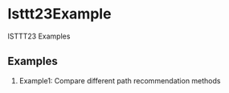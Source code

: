 # Isttt23Example
ISTTT23 Examples
## Examples
1. Example1: Compare different path recommendation methods
